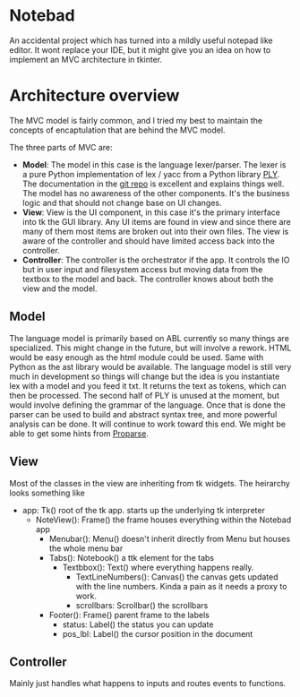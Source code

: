 # Notebad
An accidental project which has turned into a mildly useful notepad like editor. It wont replace your IDE, but it might give you an idea on how to implement an MVC architecture in tkinter. 


# Architecture overview

The MVC model is fairly common, and I tried my best to maintain the concepts of encaptulation that are behind the MVC model.

The three parts of MVC are:

- **Model**: The model in this case is the language lexer/parser. The lexer is a pure Python implementation of lex / yacc from a Python library [PLY](https://www.dabeaz.com/ply/). The documentation in the [git repo](https://github.com/dabeaz/ply) is excellent and explains things well. The model has no awareness of the other components. It's the business logic and that should not change base on UI changes.
- **View**: View is the UI component, in this case it's the primary interface into tk the GUI library. Any UI items are found in view and since there are many of them most items are broken out into their own files. The view is aware of the controller and should have limited access back into the controller. 
- **Controller**: The controller is the orchestrator if the app. It controls the IO but in user input and filesystem access but moving data from the textbox to the model and back. The controller knows about both the view and the model. 


## Model

The language model is primarily based on ABL currently so many things are specialized. This might change in the future, but will involve a rework. HTML would be easy enough as the html module could be used. Same with Python as the ast library would be available. The language model is still very much in development so things will change but the idea is you instantiate lex with a model and you feed it txt. It returns the text as tokens, which can then be processed. The second half of PLY is unused at the moment, but would involve defining the grammar of the language. Once that is done the parser can be used to build and abstract syntax tree, and more powerful analysis can be done. It will continue to work toward this end. We might be able to get some hints from [Proparse](https://github.com/consultingwerk/proparse). 

## View

Most of the classes in the view are inheriting from tk widgets. The heirarchy looks something like

- app: Tk() root of the tk app. starts up the underlying tk interpreter
  - NoteView(): Frame() the frame houses everything within the Notebad app 
    - Menubar(): Menu() doesn't inherit directly from Menu but houses the whole menu bar
    - Tabs(): Notebook() a ttk element for the tabs
      - Textbbox(): Text() where everything happens really. 
        - TextLineNumbers(): Canvas() the canvas gets updated with the line numbers. Kinda a pain as it needs a proxy to work. 
        - scrollbars: Scrollbar() the scrollbars 
    - Footer(): Frame() parent frame to the labels
      - status: Label() the status you can update
      - pos_lbl: Label() the cursor position in the document


## Controller

Mainly just handles what happens to inputs and routes events to functions. 

